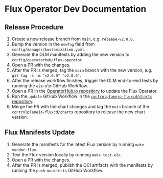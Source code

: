 # Flux Operator Dev Documentation

## Release Procedure

1. Create a new release branch from `main`, e.g. `release-v2.0.0`.
2. Bump the version in the `newTag` field from `config/manager/kustomization.yaml`.
3. Generate the OLM manifests by adding the new version to `config/operatorhub/flux-operator`.
4. Open a PR with the changes.
5. After the PR is merged, tag the `main` branch with the new version, e.g. `git tag -s -m "v2.0.0" "v2.0.0"`.
6. After the release workflow finishes, trigger the OLM end-to-end tests by running the `e2e-olm` GitHub Workflow.
7. Open a PR in the [OperatorHub.io repository](https://github.com/k8s-operatorhub/community-operators) to update the Flux Operator.
8. Run the `update` GitHub Workflow in the [`controlplaneio-fluxcd/charts` repository](https://github.com/controlplaneio-fluxcd/charts/actions/workflows/update.yaml).
9. Merge the PR with the chart changes and tag the `main` branch of the `controlplaneio-fluxcd/charts` repository to release the new chart version.

## Flux Manifests Update

1. Generate the manifests for the latest Flux version by running `make vendor-flux`.
2. Test the Flux version locally by running `make test-e2e`.
3. Open a PR with the changes.
4. After the PR is merged, publish the OCI artifacts with the manifests by running the `push-manifests` GitHub Workflow.
